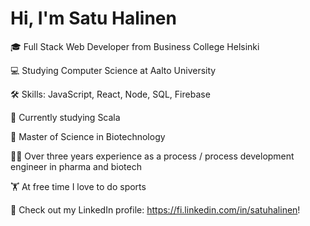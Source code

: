 # Hi, I'm Satu Halinen

🎓 Full Stack Web Developer from Business College Helsinki 

💻 Studying Computer Science at Aalto University

🛠 Skills: JavaScript, React, Node, SQL, Firebase

🎒 Currently studying Scala

🧬 Master of Science in Biotechnology

👩‍🔬 Over three years experience as a process / process development engineer in pharma and biotech

🏋️ At free time I love to do sports

💬 Check out my LinkedIn profile: https://fi.linkedin.com/in/satuhalinen!
